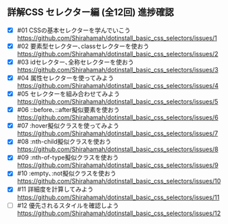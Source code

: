 ## 詳解CSS セレクター編 (全12回) 進捗確認

- [x] #01 CSSの基本セレクターを学んでいこう  
 https://github.com/Shirahamah/dotinstall_basic_css_selectors/issues/1
- [x] #02 要素型セレクター､classセレクターを使おう  
 https://github.com/Shirahamah/dotinstall_basic_css_selectors/issues/2
- [x] #03 idセレクター､全称セレクターを使おう  
 https://github.com/Shirahamah/dotinstall_basic_css_selectors/issues/3
- [x] #04 属性セレクターを使ってみよう  
 https://github.com/Shirahamah/dotinstall_basic_css_selectors/issues/4
- [x] #05 セレクターを組み合わせてみよう  
 https://github.com/Shirahamah/dotinstall_basic_css_selectors/issues/5
- [x] #06 ::before､::after擬似要素を使おう  
 https://github.com/Shirahamah/dotinstall_basic_css_selectors/issues/6
- [x] #07 :hover擬似クラスを使ってみよう  
 https://github.com/Shirahamah/dotinstall_basic_css_selectors/issues/7
- [x] #08 :nth-child擬似クラスを使おう  
  https://github.com/Shirahamah/dotinstall_basic_css_selectors/issues/8
- [x] #09 :nth-of-type擬似クラスを使おう  
  https://github.com/Shirahamah/dotinstall_basic_css_selectors/issues/9
- [x] #10 :empty､:not擬似クラスを使おう  
  https://github.com/Shirahamah/dotinstall_basic_css_selectors/issues/10
- [x] #11 詳細度を計算してみよう  
  https://github.com/Shirahamah/dotinstall_basic_css_selectors/issues/11
- [ ] #12 優先されるスタイルを確認しよう  
 https://github.com/Shirahamah/dotinstall_basic_css_selectors/issues/12
